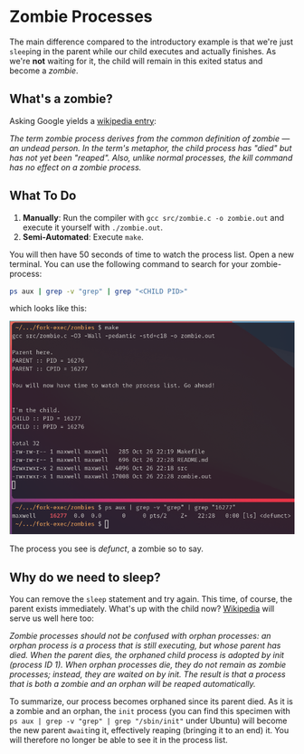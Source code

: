 # Zombie Processes

The main difference compared to the introductory example is that we're just `sleep`ing in the parent while our child executes and actually finishes. As we're **not** waiting for it, the child will remain in this exited status and become a _zombie_.

## What's a zombie?

Asking Google yields a [wikipedia entry][zombie_process::wikipedia]:

_The term zombie process derives from the common definition of zombie — an undead person. In the term's metaphor, the child process has "died" but has not yet been "reaped". Also, unlike normal processes, the kill command has no effect on a zombie process._

## What To Do

1. **Manually**: Run the compiler with `gcc src/zombie.c -o zombie.out` and execute it yourself with `./zombie.out`.
2. **Semi-Automated**: Execute `make`.

You will then have 50 seconds of time to watch the process list. Open a new terminal. You can use the following command to search for your zombie-process:

``` BASH
ps aux | grep -v "grep" | grep "<CHILD PID>"
```

which looks like this:

![Fork-Exec-Zombie](../../images/fork_exec_zombie.png)

The process you see is _defunct_, a zombie so to say.

## Why do we need to sleep?

You can remove the `sleep` statement and try again. This time, of course, the parent exists immediately. What's up with the child now? [Wikipedia][zombie_process::wikipedia] will serve us well here too:

_Zombie processes should not be confused with orphan processes: an orphan process is a process that is still executing, but whose parent has died. When the parent dies, the orphaned child process is adopted by init (process ID 1). When orphan processes die, they do not remain as zombie processes; instead, they are waited on by init. The result is that a process that is both a zombie and an orphan will be reaped automatically._

To summarize, our process becomes orphaned since its parent died. As it is a zombie and an orphan, the `init` process (you can find this specimen with `ps aux | grep -v "grep" | grep "/sbin/init"` under Ubuntu) will become the new parent a`wait`ing it, effectively reaping (bringing it to an end) it. You will therefore no longer be able to see it in the process list.

[zombie_process::wikipedia]: https://en.wikipedia.org/wiki/Zombie_process
